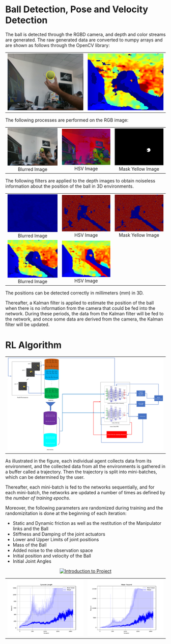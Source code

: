 # Ball Detection, Pose and Velocity Detection

The ball is detected through the RGBD camera, and depth and color streams are generated. The raw generated data are converted to numpy arrays and are shown as follows through the OpenCV library:

<table>
  <tr>
    <td><img src="Camera/Color_Image.png" alt="Raw Color Image" style="width: 100%;"/></td>
    <td><img src="Camera/Depth_Image.png" alt="Raw Depth Image" style="width: 100%;"/></td>
  </tr>
</table>

The following processes are performed on the RGB image:

<table>
  <tr>
    <td>
      <div style="text-align: center;">
        <img src="Camera/Blurred_Image.png" alt="Blurred Image" style="width: 100%;"/>
        <div align="center">
          Blurred Image
        </div>
      </div>
    </td>
    <td>
      <div style="text-align: center;">
        <img src="Camera/hsv_Image.png" alt="HSV Image" style="width: 100%;"/>
        <div align="center">
          HSV Image
        </div>
      </div>
    </td>
    <td>
      <div style="text-align: center;">
        <img src="Camera/mask_yellow_Image.png" alt="Mask Yellow Image" style="width: 100%;"/>
        <div align="center">
          Mask Yellow Image
        </div>
      </div>
    </td>
  </tr>
</table>


The following filters are applied to the depth images to obtain noiseless information about the position of the ball in 3D environments.
<table>
  <tr>
    <td>
      <div style="text-align: center;">
        <img src="Camera/Disparity_Image.png" alt="Disparity Image" style="width: 100%;"/>
        <div align="center">
          Blurred Image
        </div>
      </div>
    </td>
    <td>
      <div style="text-align: center;">
        <img src="Camera/Spatial_Filtered_Image.png" alt="Spatial Filtered Image" style="width: 100%;"/>
        <div align="center">
          HSV Image
        </div>
      </div>
    </td>
    <td>
      <div style="text-align: center;">
        <img src="Camera/Temporal_Filtered_Image.png" alt="Temporal Filtered Image" style="width: 100%;"/>
        <div align="center">
          Mask Yellow Image
        </div>
      </div>
    </td>
  </tr>

  <tr>
    <td>
      <div style="text-align: center;">
        <img src="Camera/Depth_Filtered_Image.png" alt="Depth Filtered Image" style="width: 100%;"/>
        <div align="center">
          Blurred Image
        </div>
      </div>
    </td>
    <td>
      <div style="text-align: center;">
        <img src="Camera/Hole_Filled_Image.png" alt="Hole Filled Image" style="width: 100%;"/>
        <div align="center">
          HSV Image
        </div>
      </div>
    </td>
  </tr>
  
</table>

The positions can be detected correctly in millimeters ($mm$) in 3D.

Thereafter, a Kalman filter is applied to estimate the position of the ball when there is no information from the camera that could be fed into the network. During these periods, the data from the Kalman filter will be fed to the network, and once some data are derived from the camera, the Kalman filter will be updated.

# RL Algorithm
<table>
  <tr>
    <td><img src="RLAlgorithm/agent_diagrame.png" alt="Raw Color Image" style="width: 100%;"/></td>
  </tr>
</table>

As illustrated in the figure, each individual agent collects data from its environment, and the collected data from all the environments is gathered in a buffer called a trajectory. Then the trajectory is split into mini-batches, which can be determined by the user.

Thereafter, each mini-batch is fed to the networks sequentially, and for each mini-batch, the networks are updated a number of times as defined by the *number of training epochs*. 

Moreover, the following parameters are randomized during training and the randomizitation is done at the beginning of each iteration:

- Static and Dynamic friction as well as the restitution of the Manipulator links and the Ball
- Stiffness and Damping of the joint actuators
- Lower and Upper Limits of joint positions
- Mass of the Ball
- Added noise to the observation space
- Initial position and velocity of the Ball
- Initial Joint Angles

<p align="center">
  <a href="https://www.youtube.com/watch?v=WnKFt7gNdNU">
    <img src="https://img.youtube.com/vi/WnKFt7gNdNU/0.jpg" alt="Introduction to Project">
  </a>
</p>

<table>
  <tr>
    <td><img src="RLAlgorithm/Episode_Length.png" alt="Episode Length at each iteration" style="width: 100%;"/></td>
    <td><img src="RLAlgorithm/Mean_Reward.png" alt="Mean Reward at each iteration" style="width: 100%;"/></td>
  </tr>
</table>


